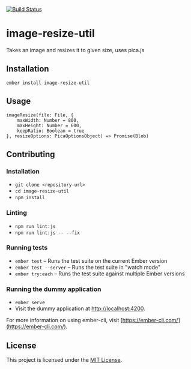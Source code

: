 [![Build Status](https://travis-ci.org/ollar/image-resize-util.svg?branch=master)](https://travis-ci.org/ollar/image-resize-util)

image-resize-util
==============================================================================

Takes an image and resizes it to given size, uses pica.js

Installation
------------------------------------------------------------------------------

```
ember install image-resize-util
```


Usage
------------------------------------------------------------------------------

```
imageResize(file: File, {
    maxWidth: Number = 800,
    maxHeight: Number = 600,
    keepRatio: Boolean = true
}, resizeOptions: PicaOptionsObject) => Promise(Blob)
```

Contributing
------------------------------------------------------------------------------

### Installation

* `git clone <repository-url>`
* `cd image-resize-util`
* `npm install`

### Linting

* `npm run lint:js`
* `npm run lint:js -- --fix`

### Running tests

* `ember test` – Runs the test suite on the current Ember version
* `ember test --server` – Runs the test suite in "watch mode"
* `ember try:each` – Runs the test suite against multiple Ember versions

### Running the dummy application

* `ember serve`
* Visit the dummy application at [http://localhost:4200](http://localhost:4200).

For more information on using ember-cli, visit [https://ember-cli.com/](https://ember-cli.com/).

License
------------------------------------------------------------------------------

This project is licensed under the [MIT License](LICENSE.md).

